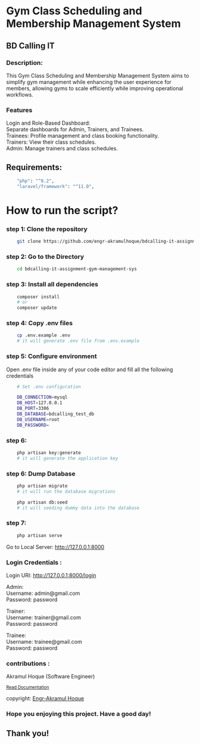 # Gym Class Scheduling and Membership Management System
## BD Calling IT


### Description:

<p>This Gym Class Scheduling and Membership Management System aims to simplify gym management while enhancing the user experience for members, allowing gyms to scale efficiently while improving operational workflows.</p>

### Features

<p>
Login and Role-Based Dashboard: <br>
Separate dashboards for Admin, Trainers, and Trainees.<br>
Trainees: Profile management and class booking functionality.<br>
Trainers: View their class schedules.<br>
Admin: Manage trainers and class schedules.
</p>

## Requirements:

```bash
    "php": "^8.2",
    "laravel/framework": "^11.0",
```

# How to run the script?

### step 1: Clone the repository

```bash
    git clone https://github.com/engr-akramulhoque/bdcalling-it-assignment-gym-management-sys.git
```

### step 2: Go to the Directory

```bash
    cd bdcalling-it-assignment-gym-management-sys
```

### step 3: Install all dependencies

```bash
    composer install
    # or
    composer update
```

### step 4: Copy .env files

```bash
    cp .env.example .env
    # it will generate .env file from .env.example
```

### step 5: Configure environment

<p>Open .env file inside any of your code editor and fill all the following credentials</p>

```bash
    # Set .env configuration

    DB_CONNECTION=mysql
    DB_HOST=127.0.0.1
    DB_PORT=3306
    DB_DATABASE=bdcalling_test_db
    DB_USERNAME=root
    DB_PASSWORD=
```

### step 6:

```bash
    php artisan key:generate
    # it will generate the application key
```

### step 6: Dump Database

```bash
    php artisan migrate
    # it will run the database migrations

    php artisan db:seed
    # it will seeding dummy data into the database
```

### step 7:

```bash
    php artisan serve
```
<p>Go to Local Server:
    <a href="http://127.0.0.1:8000" target="_blank">http://127.0.0.1:8000</a>
</p>

### Login Credentials :

<p>Login URI:
    <a href="http://127.0.0.1:8000/login" target="_blank">http://127.0.0.1:8000/login</a>
</p>

<p>
    Admin: <br>
    <span>Username: admin@gmail.com</span> <br>
    <span>Password: password</span>
</p>

<p>
    Trainer: <br>
    <span>Username: trainer@gmail.com</span> <br>
    <span>Password: password</span>
</p>

<p>
    Trainee: <br>
    <span>Username: trainee@gmail.com</span> <br>
    <span>Password: password</span>
</p>

### contributions :

<p>
    Akramul Hoque (Software Engineer)<br>
</p>

<small>
    <a href="https://docs.google.com/document/d/1MWQgBkcmNGP4YECS7BiFEEEVbw4YjXpXtn6m9AiKBro/edit?usp=sharing">Read Documentation</a>
</small>

<span>copyright: <a href="https://github.com/engr-akramulhoque">Engr-Akramul Hoque</a></span>

### Hope you enjoying this project. Have a good day!

## Thank you!

